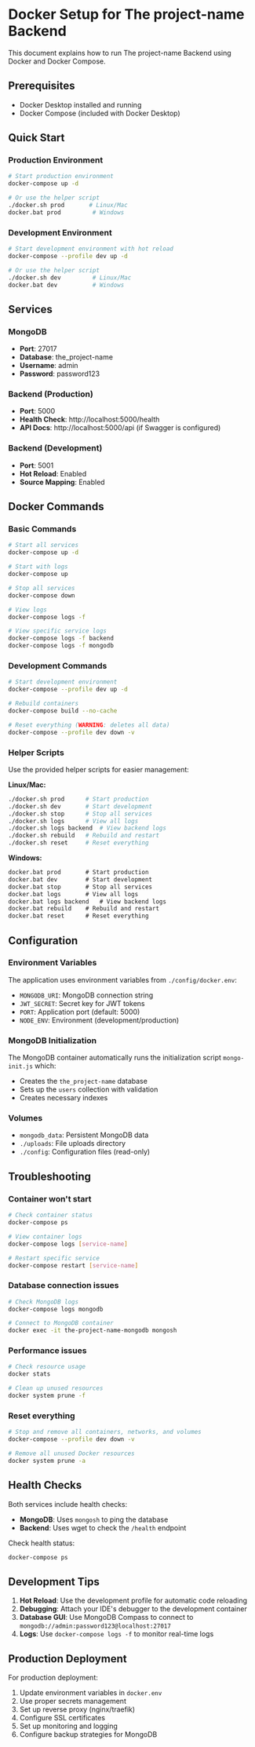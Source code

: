 # Docker Setup for The project-name Backend

This document explains how to run The project-name Backend using Docker and Docker Compose.

## Prerequisites

- Docker Desktop installed and running
- Docker Compose (included with Docker Desktop)

## Quick Start

### Production Environment

```bash
# Start production environment
docker-compose up -d

# Or use the helper script
./docker.sh prod       # Linux/Mac
docker.bat prod         # Windows
```

### Development Environment

```bash
# Start development environment with hot reload
docker-compose --profile dev up -d

# Or use the helper script
./docker.sh dev         # Linux/Mac
docker.bat dev          # Windows
```

## Services

### MongoDB
- **Port**: 27017
- **Database**: the_project-name
- **Username**: admin
- **Password**: password123

### Backend (Production)
- **Port**: 5000
- **Health Check**: http://localhost:5000/health
- **API Docs**: http://localhost:5000/api (if Swagger is configured)

### Backend (Development)
- **Port**: 5001
- **Hot Reload**: Enabled
- **Source Mapping**: Enabled

## Docker Commands

### Basic Commands

```bash
# Start all services
docker-compose up -d

# Start with logs
docker-compose up

# Stop all services
docker-compose down

# View logs
docker-compose logs -f

# View specific service logs
docker-compose logs -f backend
docker-compose logs -f mongodb
```

### Development Commands

```bash
# Start development environment
docker-compose --profile dev up -d

# Rebuild containers
docker-compose build --no-cache

# Reset everything (WARNING: deletes all data)
docker-compose --profile dev down -v
```

### Helper Scripts

Use the provided helper scripts for easier management:

**Linux/Mac:**
```bash
./docker.sh prod      # Start production
./docker.sh dev       # Start development
./docker.sh stop      # Stop all services
./docker.sh logs      # View all logs
./docker.sh logs backend  # View backend logs
./docker.sh rebuild   # Rebuild and restart
./docker.sh reset     # Reset everything
```

**Windows:**
```cmd
docker.bat prod       # Start production
docker.bat dev        # Start development
docker.bat stop       # Stop all services
docker.bat logs       # View all logs
docker.bat logs backend   # View backend logs
docker.bat rebuild    # Rebuild and restart
docker.bat reset      # Reset everything
```

## Configuration

### Environment Variables

The application uses environment variables from `./config/docker.env`:

- `MONGODB_URI`: MongoDB connection string
- `JWT_SECRET`: Secret key for JWT tokens
- `PORT`: Application port (default: 5000)
- `NODE_ENV`: Environment (development/production)

### MongoDB Initialization

The MongoDB container automatically runs the initialization script `mongo-init.js` which:
- Creates the `the_project-name` database
- Sets up the `users` collection with validation
- Creates necessary indexes

### Volumes

- `mongodb_data`: Persistent MongoDB data
- `./uploads`: File uploads directory
- `./config`: Configuration files (read-only)

## Troubleshooting

### Container won't start

```bash
# Check container status
docker-compose ps

# View container logs
docker-compose logs [service-name]

# Restart specific service
docker-compose restart [service-name]
```

### Database connection issues

```bash
# Check MongoDB logs
docker-compose logs mongodb

# Connect to MongoDB container
docker exec -it the-project-name-mongodb mongosh
```

### Performance issues

```bash
# Check resource usage
docker stats

# Clean up unused resources
docker system prune -f
```

### Reset everything

```bash
# Stop and remove all containers, networks, and volumes
docker-compose --profile dev down -v

# Remove all unused Docker resources
docker system prune -a
```

## Health Checks

Both services include health checks:

- **MongoDB**: Uses `mongosh` to ping the database
- **Backend**: Uses wget to check the `/health` endpoint

Check health status:
```bash
docker-compose ps
```

## Development Tips

1. **Hot Reload**: Use the development profile for automatic code reloading
2. **Debugging**: Attach your IDE's debugger to the development container
3. **Database GUI**: Use MongoDB Compass to connect to `mongodb://admin:password123@localhost:27017`
4. **Logs**: Use `docker-compose logs -f` to monitor real-time logs

## Production Deployment

For production deployment:

1. Update environment variables in `docker.env`
2. Use proper secrets management
3. Set up reverse proxy (nginx/traefik)
4. Configure SSL certificates
5. Set up monitoring and logging
6. Configure backup strategies for MongoDB
